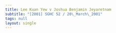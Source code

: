 ```yaml
---
title: Lee Kuan Yew v Joshua Benjamin Jeyaretnam
subtitle: "[2001] SGHC 52 / 20\_March\_2001"
tags: null
layout: single
---
```



